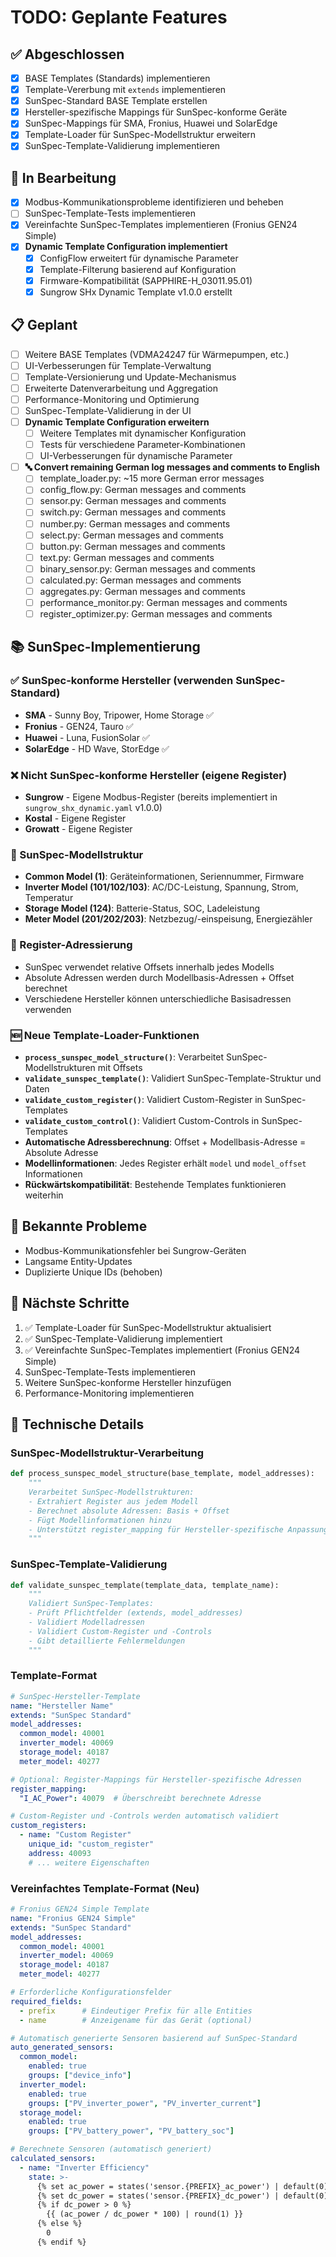 # TODO: Geplante Features

## ✅ Abgeschlossen
- [x] BASE Templates (Standards) implementieren
- [x] Template-Vererbung mit `extends` implementieren
- [x] SunSpec-Standard BASE Template erstellen
- [x] Hersteller-spezifische Mappings für SunSpec-konforme Geräte
- [x] SunSpec-Mappings für SMA, Fronius, Huawei und SolarEdge
- [x] Template-Loader für SunSpec-Modellstruktur erweitern
- [x] SunSpec-Template-Validierung implementieren

## 🔄 In Bearbeitung
- [x] Modbus-Kommunikationsprobleme identifizieren und beheben
- [ ] SunSpec-Template-Tests implementieren
- [x] Vereinfachte SunSpec-Templates implementieren (Fronius GEN24 Simple)
- [x] **Dynamic Template Configuration implementiert**
  - [x] ConfigFlow erweitert für dynamische Parameter
  - [x] Template-Filterung basierend auf Konfiguration
  - [x] Firmware-Kompatibilität (SAPPHIRE-H_03011.95.01)
  - [x] Sungrow SHx Dynamic Template v1.0.0 erstellt

## 📋 Geplant
- [ ] Weitere BASE Templates (VDMA24247 für Wärmepumpen, etc.)
- [ ] UI-Verbesserungen für Template-Verwaltung
- [ ] Template-Versionierung und Update-Mechanismus
- [ ] Erweiterte Datenverarbeitung und Aggregation
- [ ] Performance-Monitoring und Optimierung
- [ ] SunSpec-Template-Validierung in der UI
- [ ] **Dynamic Template Configuration erweitern**
  - [ ] Weitere Templates mit dynamischer Konfiguration
  - [ ] Tests für verschiedene Parameter-Kombinationen
  - [ ] UI-Verbesserungen für dynamische Parameter
- [ ] **🔤 Convert remaining German log messages and comments to English**
  - [ ] template_loader.py: ~15 more German error messages
  - [ ] config_flow.py: German messages and comments
  - [ ] sensor.py: German messages and comments
  - [ ] switch.py: German messages and comments
  - [ ] number.py: German messages and comments
  - [ ] select.py: German messages and comments
  - [ ] button.py: German messages and comments
  - [ ] text.py: German messages and comments
  - [ ] binary_sensor.py: German messages and comments
  - [ ] calculated.py: German messages and comments
  - [ ] aggregates.py: German messages and comments
  - [ ] performance_monitor.py: German messages and comments
  - [ ] register_optimizer.py: German messages and comments

## 📚 SunSpec-Implementierung

### ✅ SunSpec-konforme Hersteller (verwenden SunSpec-Standard)
- **SMA** - Sunny Boy, Tripower, Home Storage ✅
- **Fronius** - GEN24, Tauro ✅
- **Huawei** - Luna, FusionSolar ✅
- **SolarEdge** - HD Wave, StorEdge ✅

### ❌ Nicht SunSpec-konforme Hersteller (eigene Register)
- **Sungrow** - Eigene Modbus-Register (bereits implementiert in `sungrow_shx_dynamic.yaml` v1.0.0)
- **Kostal** - Eigene Register
- **Growatt** - Eigene Register

### 🔧 SunSpec-Modellstruktur
- **Common Model (1)**: Geräteinformationen, Seriennummer, Firmware
- **Inverter Model (101/102/103)**: AC/DC-Leistung, Spannung, Strom, Temperatur
- **Storage Model (124)**: Batterie-Status, SOC, Ladeleistung
- **Meter Model (201/202/203)**: Netzbezug/-einspeisung, Energiezähler

### 📍 Register-Adressierung
- SunSpec verwendet relative Offsets innerhalb jedes Modells
- Absolute Adressen werden durch Modellbasis-Adressen + Offset berechnet
- Verschiedene Hersteller können unterschiedliche Basisadressen verwenden

### 🆕 Neue Template-Loader-Funktionen
- **`process_sunspec_model_structure()`**: Verarbeitet SunSpec-Modellstrukturen mit Offsets
- **`validate_sunspec_template()`**: Validiert SunSpec-Template-Struktur und Daten
- **`validate_custom_register()`**: Validiert Custom-Register in SunSpec-Templates
- **`validate_custom_control()`**: Validiert Custom-Controls in SunSpec-Templates
- **Automatische Adressberechnung**: Offset + Modellbasis-Adresse = Absolute Adresse
- **Modellinformationen**: Jedes Register erhält `model` und `model_offset` Informationen
- **Rückwärtskompatibilität**: Bestehende Templates funktionieren weiterhin

## 🚨 Bekannte Probleme
- Modbus-Kommunikationsfehler bei Sungrow-Geräten
- Langsame Entity-Updates
- Duplizierte Unique IDs (behoben)

## 📝 Nächste Schritte
1. ✅ Template-Loader für SunSpec-Modellstruktur aktualisiert
2. ✅ SunSpec-Template-Validierung implementiert
3. ✅ Vereinfachte SunSpec-Templates implementiert (Fronius GEN24 Simple)
4. SunSpec-Template-Tests implementieren
5. Weitere SunSpec-konforme Hersteller hinzufügen
6. Performance-Monitoring implementieren

## 🔧 Technische Details

### SunSpec-Modellstruktur-Verarbeitung
```python
def process_sunspec_model_structure(base_template, model_addresses):
    """
    Verarbeitet SunSpec-Modellstrukturen:
    - Extrahiert Register aus jedem Modell
    - Berechnet absolute Adressen: Basis + Offset
    - Fügt Modellinformationen hinzu
    - Unterstützt register_mapping für Hersteller-spezifische Anpassungen
    """
```

### SunSpec-Template-Validierung
```python
def validate_sunspec_template(template_data, template_name):
    """
    Validiert SunSpec-Templates:
    - Prüft Pflichtfelder (extends, model_addresses)
    - Validiert Modelladressen
    - Validiert Custom-Register und -Controls
    - Gibt detaillierte Fehlermeldungen
    """
```

### Template-Format
```yaml
# SunSpec-Hersteller-Template
name: "Hersteller Name"
extends: "SunSpec Standard"
model_addresses:
  common_model: 40001
  inverter_model: 40069
  storage_model: 40187
  meter_model: 40277

# Optional: Register-Mappings für Hersteller-spezifische Adressen
register_mapping:
  "I_AC_Power": 40079  # Überschreibt berechnete Adresse

# Custom-Register und -Controls werden automatisch validiert
custom_registers:
  - name: "Custom Register"
    unique_id: "custom_register"
    address: 40093
    # ... weitere Eigenschaften
```

### Vereinfachtes Template-Format (Neu)
```yaml
# Fronius GEN24 Simple Template
name: "Fronius GEN24 Simple"
extends: "SunSpec Standard"
model_addresses:
  common_model: 40001
  inverter_model: 40069
  storage_model: 40187
  meter_model: 40277

# Erforderliche Konfigurationsfelder
required_fields:
  - prefix      # Eindeutiger Prefix für alle Entities
  - name        # Anzeigename für das Gerät (optional)

# Automatisch generierte Sensoren basierend auf SunSpec-Standard
auto_generated_sensors:
  common_model:
    enabled: true
    groups: ["device_info"]
  inverter_model:
    enabled: true
    groups: ["PV_inverter_power", "PV_inverter_current"]
  storage_model:
    enabled: true
    groups: ["PV_battery_power", "PV_battery_soc"]

# Berechnete Sensoren (automatisch generiert)
calculated_sensors:
  - name: "Inverter Efficiency"
    state: >-
      {% set ac_power = states('sensor.{PREFIX}_ac_power') | default(0) | float %}
      {% set dc_power = states('sensor.{PREFIX}_dc_power') | default(0) | float %}
      {% if dc_power > 0 %}
        {{ (ac_power / dc_power * 100) | round(1) }}
      {% else %}
        0
      {% endif %}
```


